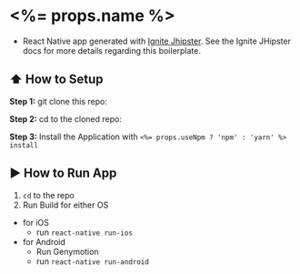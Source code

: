 #  <%= props.name %>
* React Native app generated with [Ignite Jhipster](https://github.com/ruddell/ignite-jhipster).  See the Ignite JHipster docs for more details regarding this boilerplate.

## :arrow_up: How to Setup

**Step 1:** git clone this repo:

**Step 2:** cd to the cloned repo:

**Step 3:** Install the Application with `<%= props.useNpm ? 'npm' : 'yarn' %> install`


## :arrow_forward: How to Run App

1. `cd` to the repo
2. Run Build for either OS
  * for iOS
    * run `react-native run-ios`
  * for Android
    * Run Genymotion
    * run `react-native run-android`
